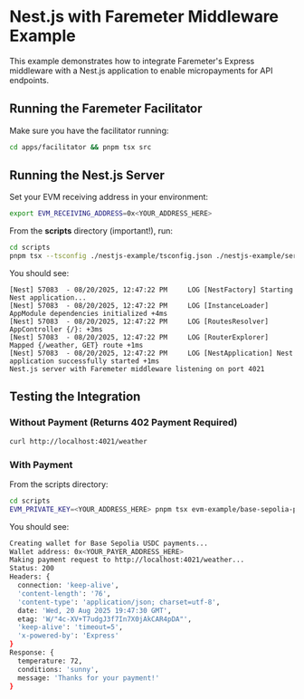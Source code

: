 # Nest.js with Faremeter Middleware Example

This example demonstrates how to integrate Faremeter's Express middleware with a Nest.js application to enable micropayments for API endpoints.

## Running the Faremeter Facilitator

Make sure you have the facilitator running:

```bash
cd apps/facilitator && pnpm tsx src
```

## Running the Nest.js Server

Set your EVM receiving address in your environment:

```bash
export EVM_RECEIVING_ADDRESS=0x<YOUR_ADDRESS_HERE>
```

From the **scripts** directory (important!), run:

```bash
cd scripts
pnpm tsx --tsconfig ./nestjs-example/tsconfig.json ./nestjs-example/server-nestjs.ts
```

You should see:

```
[Nest] 57083  - 08/20/2025, 12:47:22 PM     LOG [NestFactory] Starting Nest application...
[Nest] 57083  - 08/20/2025, 12:47:22 PM     LOG [InstanceLoader] AppModule dependencies initialized +4ms
[Nest] 57083  - 08/20/2025, 12:47:22 PM     LOG [RoutesResolver] AppController {/}: +3ms
[Nest] 57083  - 08/20/2025, 12:47:22 PM     LOG [RouterExplorer] Mapped {/weather, GET} route +1ms
[Nest] 57083  - 08/20/2025, 12:47:22 PM     LOG [NestApplication] Nest application successfully started +1ms
Nest.js server with Faremeter middleware listening on port 4021
```

## Testing the Integration

### Without Payment (Returns 402 Payment Required)

```bash
curl http://localhost:4021/weather
```

### With Payment

From the scripts directory:

```bash
cd scripts
EVM_PRIVATE_KEY=<YOUR_ADDRESS_HERE> pnpm tsx evm-example/base-sepolia-payment.ts
```

You should see:

```bash
Creating wallet for Base Sepolia USDC payments...
Wallet address: 0x<YOUR_PAYER_ADDRESS_HERE>
Making payment request to http://localhost:4021/weather...
Status: 200
Headers: {
  connection: 'keep-alive',
  'content-length': '76',
  'content-type': 'application/json; charset=utf-8',
  date: 'Wed, 20 Aug 2025 19:47:30 GMT',
  etag: 'W/"4c-XV+T7udgJ3f7In7X0jAkCAR4pDA"',
  'keep-alive': 'timeout=5',
  'x-powered-by': 'Express'
}
Response: {
  temperature: 72,
  conditions: 'sunny',
  message: 'Thanks for your payment!'
}
```
